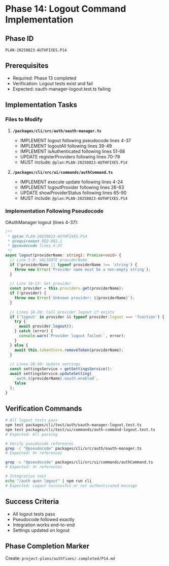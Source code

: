 # Phase 14: Logout Command Implementation

## Phase ID
`PLAN-20250823-AUTHFIXES.P14`

## Prerequisites
- Required: Phase 13 completed
- Verification: Logout tests exist and fail
- Expected: oauth-manager-logout.test.ts failing

## Implementation Tasks

### Files to Modify

1. **`/packages/cli/src/auth/oauth-manager.ts`**
   - IMPLEMENT logout following pseudocode lines 4-37
   - IMPLEMENT logoutAll following lines 39-49
   - IMPLEMENT isAuthenticated following lines 51-68
   - UPDATE registerProviders following lines 70-79
   - MUST include: `@plan:PLAN-20250823-AUTHFIXES.P14`

2. **`/packages/cli/src/ui/commands/authCommand.ts`**
   - IMPLEMENT execute update following lines 4-24
   - IMPLEMENT logoutProvider following lines 26-63
   - UPDATE showProviderStatus following lines 65-90
   - MUST include: `@plan:PLAN-20250823-AUTHFIXES.P14`

### Implementation Following Pseudocode

OAuthManager logout (lines 4-37):
```typescript
/**
 * @plan PLAN-20250823-AUTHFIXES.P14
 * @requirement REQ-002.1
 * @pseudocode lines 4-37
 */
async logout(providerName: string): Promise<void> {
  // Line 5-8: VALIDATE providerName
  if (!providerName || typeof providerName !== 'string') {
    throw new Error('Provider name must be a non-empty string');
  }
  
  // Line 10-13: Get provider
  const provider = this.providers.get(providerName);
  if (!provider) {
    throw new Error(`Unknown provider: ${providerName}`);
  }
  
  // Lines 16-26: Call provider logout if exists
  if ('logout' in provider && typeof provider.logout === 'function') {
    try {
      await provider.logout();
    } catch (error) {
      console.warn(`Provider logout failed:`, error);
    }
  } else {
    await this.tokenStore.removeToken(providerName);
  }
  
  // Lines 28-30: Update settings
  const settingsService = getSettingsService();
  await settingsService.updateSetting(
    `auth.${providerName}.oauth.enabled`,
    false
  );
}
```

## Verification Commands

```bash
# All logout tests pass
npm test packages/cli/test/auth/oauth-manager-logout.test.ts
npm test packages/cli/test/ui/commands/auth-command-logout.test.ts
# Expected: All passing

# Verify pseudocode references
grep -c "@pseudocode" packages/cli/src/auth/oauth-manager.ts
# Expected: 4+ references

grep -c "@pseudocode" packages/cli/src/ui/commands/authCommand.ts  
# Expected: 3+ references

# Integration test
echo "/auth qwen logout" | npm run cli
# Expected: Logout successful or not authenticated message
```

## Success Criteria

- All logout tests pass
- Pseudocode followed exactly
- Integration works end-to-end
- Settings updated on logout

## Phase Completion Marker

Create: `project-plans/authfixes/.completed/P14.md`